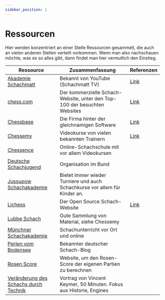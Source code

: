 ```yaml
---
sidebar_position: 1
---
```


# Ressourcen

Hier werden konzentriert an einer Stelle Ressourcen gesammelt, die auch an vielen anderen Stellen verteilt vorkommen.
Wenn man also nachschauen möchte, was es so alles gibt, dann findet man hier vermutlich den Einstieg.

| Ressource    | Zusammenfassung                             | Referenzen                                   |
|--------------|---------------------------------------------|----------------------------------------------|
| [Akademie Schachmatt](https://akademieschachmatt.thinkific.com/) | Bekannt von YouTube (Schachmatt TV)      | [Link](/docs/onlinetraining#schachakademien) |
| [chess.com](https://chess.com) | Der kommerzielle Schach-Website, unter den Top-100 der besuchten Websites | [Link](./schachonline#chesscom)              |
| [Chessbase](https://de.chessbase.com/) | Die Firma hinter der gleichnamigen Software | [Link](./schachonline#chessbase)             |
| [Chessemy](https://www.chessemy.com/) | Videokurse von vielen bekannten Trainern    | [Link](./schachunterhaltung#videos)          |
| [Chessence](https://chessence.de/) | Online-Schachschule mit vor allem Videokursen |                                              |
| [Deutsche Schachjugend](https://www.deutsche-schachjugend.de/) | Organisation im Bund                        |                                              |
| [Jussupow Schachakademie](http://www.jussupow.de/Training) | Bietet immer wieder Turniere und auch Schachkurse vor allem für Kinder an. |                                              |
| [Lichess](https://lichess.org) | Der Open Source Schach-Website              | [Link](./schachonline#lichess)               |
| [Lubbe Schach](https://www.lubbe-schach.de/training/) | Gute Sammlung von Material, siehe Chessemy  |                                              |
| [Münchner Schachakademie](https://www.mucschach.de/) | Schachunterricht vor Ort und online         |                                              |
| [Perlen vom Bodensee](https://perlenvombodensee.de/) | Bekannter deutscher Schach-Blog             |                                              |
| [Rosen Score](https://lichess.org/@/Lichess/blog/what-is-your-rosen-score/PuSIsIum) | Website, um den Rosen-Score der eigenen Partien zu berechnen |                                              |
| [Veränderung des Schachs durch Technik](https://youtu.be/IOQNVN4aX7s) | Vortrag von Vincent Keymer, 50 Minuten. Fokus aus Historie, Engines |                                              |

